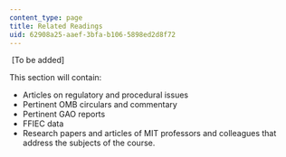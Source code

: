 ```yaml
---
content_type: page
title: Related Readings
uid: 62908a25-aaef-3bfa-b106-5898ed2d8f72
---
```


 \[To be added\]

This section will contain:

*   Articles on regulatory and procedural issues
*   Pertinent OMB circulars and commentary
*   Pertinent GAO reports
*   FFIEC data
*   Research papers and articles of MIT professors and colleagues that address the subjects of the course.